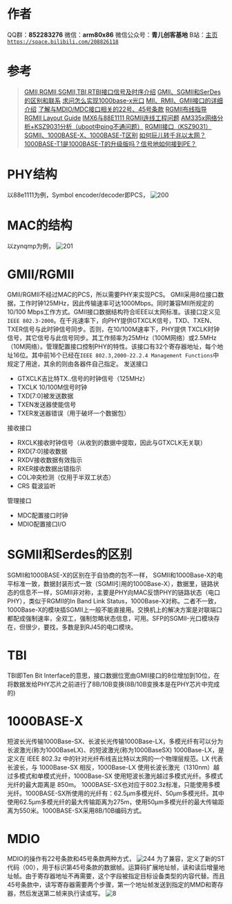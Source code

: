 ﻿# 作者
QQ群：**852283276**
微信：**arm80x86**
微信公众号：**青儿创客基地**
B站：[主页 `https://space.bilibili.com/208826118`](https://space.bilibili.com/208826118)

# 参考
> [GMII,RGMII,SGMII,TBI,RTBI接口信号及时序介绍](https://blog.csdn.net/davion_zhang/article/details/52789741)
> [GMII、SGMII和SerDes的区别和联系](https://blog.csdn.net/LIYUANNIAN/article/details/84574981)
> [求问怎么实现1000base-x光口](https://exp.newsmth.net/topic/article/dbdb342da777f16cc11032aefbcb63dc)
> [MII、RMII、GMII接口的详细介绍](https://blog.csdn.net/u013273161/article/details/88417300)
> [了解与MDIO/MDC接口相关的22号、45号条款](https://blog.csdn.net/rhythmwang/article/details/62039140)
> [RGMII布线指导 RGMII Layout Guide](https://blog.csdn.net/yamafe/article/details/51383494)
> [IMX6与88E1111 RGMII连线工程问题](https://www.nxpic.org.cn/module/forum/thread-608880-1-1.html)
> [AM335x网络分析+KSZ9031分析（uboot中ping不通问题）](https://blog.csdn.net/qq_20753873/article/details/89139365)
> [RGMII接口（KSZ9031）](https://blog.csdn.net/kemi450/article/details/91388581)
> [SGMII、1000BASE-X、1000BASE-T区别](https://www.cnblogs.com/huakaimanlin/p/12867978.html)
> [如何玩儿转千兆以太网？1000BASE-T1是1000BASE-T的升级版吗？信号地如何接到PE？](https://mp.weixin.qq.com/s/aYEmFlcixrDtKe-dGbWG0A)

# PHY结构
以88e1111为例，Symbol encoder/decoder即PCS，
![200](https://img-blog.csdnimg.cn/20190827152004390.png?x-oss-process=image/watermark,type_ZmFuZ3poZW5naGVpdGk,shadow_10,text_aHR0cHM6Ly9ibG9nLmNzZG4ubmV0L1podV9aaHVfMjAwOQ==,size_16,color_FFFFFF,t_70)

# MAC的结构
以zynqmp为例，
![201](https://img-blog.csdnimg.cn/20190827152112514.png?x-oss-process=image/watermark,type_ZmFuZ3poZW5naGVpdGk,shadow_10,text_aHR0cHM6Ly9ibG9nLmNzZG4ubmV0L1podV9aaHVfMjAwOQ==,size_16,color_FFFFFF,t_70)

# GMII/RGMII
GMII/RGMII不经过MAC的PCS，所以需要PHY来实现PCS。 GMII采用8位接口数据，工作时钟125MHz，因此传输速率可达1000Mbps。同时兼容MII所规定的10/100 Mbps工作方式。GMII接口数据结构符合IEEE以太网标准。该接口定义见`IEEE 802.3-2000`。在千兆速率下，向PHY提供GTXCLK信号，TXD、TXEN、TXER信号与此时钟信号同步。否则，在10/100M速率下，PHY提供 TXCLK时钟信号，其它信号与此信号同步。其工作频率为25MHz（100M网络）或2.5MHz（10M网络）。管理配置接口控制PHY的特性。该接口有32个寄存器地址，每个地址16位。其中前16个已经在`IEEE 802.3,2000-22.2.4 Management Functions`中规定了用途，其余的则由各器件自己指定。
发送接口
- GTXCLK吉比特TX..信号的时钟信号（125MHz）
- TXCLK 10/100M信号时钟
- TXD[7:0]被发送数据
- TXEN发送器使能信号
- TXER发送器错误（用于破坏一个数据包）

 接收接口
- RXCLK接收时钟信号（从收到的数据中提取，因此与GTXCLK无关联）
- RXD[7:0]接收数据
- RXDV接收数据有效指示
- RXER接收数据出错指示
- COL冲突检测（仅用于半双工状态）
- CRS 载波监听

管理接口
- MDC配置接口时钟
- MDIO配置接口I/O

# SGMII和Serdes的区别
SGMII和1000BASE-X的区别在于自协商的包不一样，
SGMII和1000Base-X的电平标准一致，数据封装形式一致（SGMII引用的1000Base-X），数据里，链路状态的信息不一样，SGMII非对称，主要是PHY向MAC反馈PHY的链路状态（电口PHY），类似于RGMII的In Band Link Status，1000Base-X对称。二者不一致，1000Base-X的模块插SGMII上一般不能直接用。交换机上的解决方案是对联端口都配成强制速率，全双工，强制忽略状态信息，可用。SFP的SGMII-光口模块存在，但很少，要找，多数是到RJ45的电口模块。

# TBI
TBI即Ten Bit Interface的意思，接口数据位宽由GMII接口的8位增加到10位，在将数据发给PHY芯片之前进行了8B/10B变换(8B/10B变换本是在PHY芯片中完成的)

# 1000BASE-X
短波长光传输1000Base-SX、长波长光传输1000Base-LX，多模光纤有可以分为长波激光(称为1000BaseLX)、的短波激光(称为1000BaseSX)
1000Base-LX，是定义在 IEEE 802.3z 中的针对光纤布线吉比特以太网的一个物理层规范。LX 代表长波长，与 1000Base-SX 相反，1000Base-LX 使用长波长激光（1310nm）越过多模式和单模式光纤，1000Base-SX 使用短波长激光越过多模式光纤。多模式光纤的最大距离是 850m。
1000BASE-SX也对应于802.3z标准，只能使用多模光纤。1000BASE-SX所使用的光纤有：62.5μm多模光纤、50μm多模光纤。其中使用62.5μm多模光纤的最大传输距离为275m，使用50μm多模光纤的最大传输距离为550米。1000BASE-SX采用8B/10B编码方式。

# MDIO
MDIO的操作有22号条款和45号条款两种方式，
![244](https://img-blog.csdnimg.cn/20191209201204190.png?x-oss-process=image/watermark,type_ZmFuZ3poZW5naGVpdGk,shadow_10,text_aHR0cHM6Ly9ibG9nLmNzZG4ubmV0L1podV9aaHVfMjAwOQ==,size_16,color_FFFFFF,t_70)
为了兼容，定义了新的ST代码（00），用于标识第45号条款的数据帧。运算码扩展地址帧，读和读后增量地址帧。由于寄存器地址不再需要，这个字段被指定目标设备类型的内容代替。而且45号条款中，读写寄存器需要两个步骤，第一个地址帧发送到指定的MMD和寄存器，然后发送第二帧来执行读或写。
![8](https://img-blog.csdnimg.cn/20201001113928607.png?x-oss-process=image/watermark,type_ZmFuZ3poZW5naGVpdGk,shadow_10,text_aHR0cHM6Ly9ibG9nLmNzZG4ubmV0L1podV9aaHVfMjAwOQ==,size_16,color_FFFFFF,t_70)

